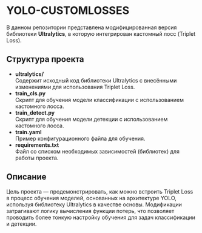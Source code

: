 # YOLO-CUSTOMLOSSES

В данном репозитории представлена модифицированная версия библиотеки **Ultralytics**, в которую интегрирован кастомный лосс (Triplet Loss). 

## Структура проекта

- **ultralytics/**  
  Содержит исходный код библиотеки Ultralytics с внесёнными изменениями для использования Triplet Loss.
- **train_cls.py**  
  Скрипт для обучения модели классификации с использованием кастомного лосса.
- **train_detect.py**  
  Скрипт для обучения модели детекции с использованием кастомного лосса.
- **train.yaml**  
  Пример конфигурационного файла для обучения.
- **requirements.txt**  
  Файл со списком необходимых зависимостей (библиотек) для работы проекта.

## Описание

Цель проекта — продемонстрировать, как можно встроить Triplet Loss в процесс обучения моделей, основанных на архитектуре YOLO, используя библиотеку Ultralytics в качестве основы. Модификации затрагивают логику вычисления функции потерь, что позволяет проводить более тонкую настройку обучения для задач классификации и детекции. 
